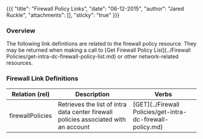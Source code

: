 {{{
  "title": "Firewall Policy Links",
  "date": "06-12-2015",
  "author": "Jared Ruckle",
  "attachments": [],
  "sticky": "true"
}}}

### Overview

The following link definitions are related to the firewall policy resource. They may be returned when making a call to [Get Firewall Policy List](../Firewall Policies/get-intra-dc-firewall-policy-list.md) or other network-related resources.

### Firewall Link Definitions

| Relation (rel) | Description | Verbs |
| --- | --- | --- |
| firewallPolicies | Retrieves the list of intra data center firewall policies associated with an account | [GET](../Firewall Policies/get-intra-dc-firewall-policy.md) |
